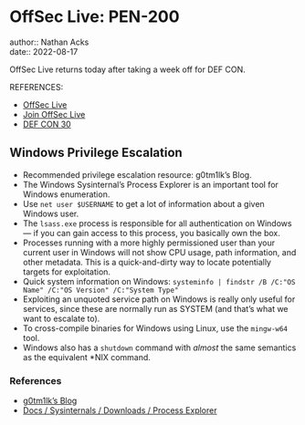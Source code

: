 # OffSec Live: PEN-200

author:: Nathan Acks  
date:: 2022-08-17

OffSec Live returns today after taking a week off for DEF CON.

REFERENCES:

* [OffSec Live](https://www.offensive-security.com/offsec/offsec-live/)
* [Join OffSec Live](https://learn.offensive-security.com/offsec-live-webinars)
* [DEF CON 30](https://defcon.org/html/defcon-30/dc-30-index.html)

## Windows Privilege Escalation

* Recommended privilege escalation resource: g0tm1lk’s Blog.
* The Windows Sysinternal’s Process Explorer is an important tool for Windows enumeration.
* Use `net user $USERNAME` to get a lot of information about a given Windows user.
* The `lsass.exe` process is responsible for all authentication on Windows — if you can gain access to this process, you basically own the box.
* Processes running with a more highly permissioned user than your current user in Windows will not show CPU usage, path information, and other metadata. This is a quick-and-dirty way to locate potentially targets for exploitation.
* Quick system information on Windows: `systeminfo | findstr /B /C:"OS Name" /C:"OS Version" /C:"System Type"`
* Exploiting an unquoted service path on Windows is really only useful for services, since these are normally run as SYSTEM (and that’s what we want to escalate to).
* To cross-compile binaries for Windows using Linux, use the `mingw-w64` tool.
* Windows also has a `shutdown` command with *almost* the same semantics as the equivalent \*NIX command.

### References

* [g0tm1lk’s Blog](https://blog.g0tmi1k.com/)
* [Docs / Sysinternals / Downloads / Process Explorer](https://docs.microsoft.com/en-us/sysinternals/downloads/process-explorer)
